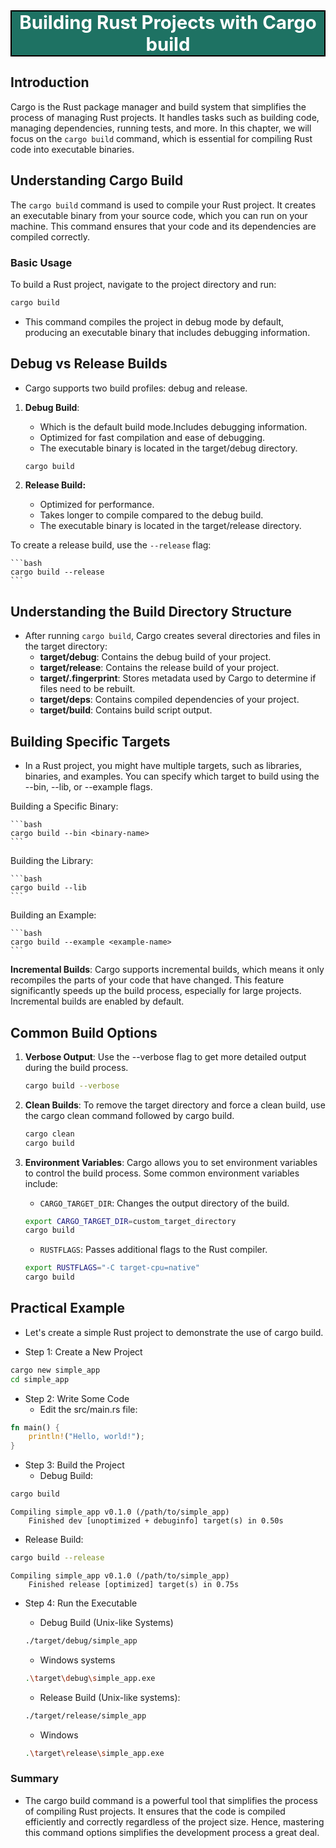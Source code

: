 <div style="text-align:center;font-size:22pt; font-weight:bold;color:white;border:solid black 1.5pt;background-color:#1e7263;">
  Building Rust Projects with Cargo build
</div>

## Introduction

Cargo is the Rust package manager and build system that simplifies the process of managing Rust projects. It handles tasks such as building code, managing dependencies, running tests, and more. In this chapter, we will focus on the `cargo build` command, which is essential for compiling Rust code into executable binaries.

## Understanding Cargo Build

The `cargo build` command is used to compile your Rust project. It creates an executable binary from your source code, which you can run on your machine. This command ensures that your code and its dependencies are compiled correctly.

### Basic Usage

To build a Rust project, navigate to the project directory and run:

```bash
cargo build
```

- This command compiles the project in debug mode by default, producing an executable binary that includes debugging information.

## Debug vs Release Builds

- Cargo supports two build profiles: debug and release.

1. **Debug Build**:
    - Which is the default build mode.Includes debugging information.
    - Optimized for fast compilation and ease of debugging.
    - The executable binary is located in the target/debug directory.
  
	```bash
	cargo build
	```

2. **Release Build:**
    - Optimized for performance.
    - Takes longer to compile compared to the debug build.
    - The executable binary is located in the target/release directory.
 
To create a release build, use the `--release` flag:
	
	```bash
	cargo build --release
	```

## Understanding the Build Directory Structure

- After running `cargo build`, Cargo creates several directories and files in the target directory:
    - **target/debug**: Contains the debug build of your project.
    - **target/release**: Contains the release build of your project.
    - **target/.fingerprint**: Stores metadata used by Cargo to determine if files need to be rebuilt.
    - **target/deps**: Contains compiled dependencies of your project.
    - **target/build**: Contains build script output.

## Building Specific Targets

- In a Rust project, you might have multiple targets, such as libraries, binaries, and examples. You can specify which target to build using the --bin, --lib, or --example flags.

Building a Specific Binary:

	```bash
	cargo build --bin <binary-name>
	```

Building the Library:

	```bash
	cargo build --lib
	```

Building an Example:

	```bash
	cargo build --example <example-name>
	```

**Incremental Builds**: Cargo supports incremental builds, which means it only recompiles the parts of your code that have changed. This feature significantly speeds up the build process, especially for large projects. Incremental builds are enabled by default.

## Common Build Options

1. **Verbose Output**: Use the --verbose flag to get more detailed output during the build process.

	```bash
	cargo build --verbose
	```

2. **Clean Builds**: To remove the target directory and force a clean build, use the cargo clean command followed by cargo build.
	
	```bash
	cargo clean
	cargo build
	```

3. **Environment Variables**: Cargo allows you to set environment variables to control the build process. Some common environment variables include:

    - `CARGO_TARGET_DIR`: Changes the output directory of the build.

	```bash
	export CARGO_TARGET_DIR=custom_target_directory
	cargo build
	```

    - `RUSTFLAGS`: Passes additional flags to the Rust compiler.

	```bash
	export RUSTFLAGS="-C target-cpu=native"
	cargo build
	```

## Practical Example

- Let's create a simple Rust project to demonstrate the use of cargo build.

- Step 1: Create a New Project

```bash
cargo new simple_app
cd simple_app
```

- Step 2: Write Some Code
    - Edit the src/main.rs file:

```rust
fn main() {
    println!("Hello, world!");
}
```

- Step 3: Build the Project
    - Debug Build:

```bash
cargo build
```

```text
Compiling simple_app v0.1.0 (/path/to/simple_app)
    Finished dev [unoptimized + debuginfo] target(s) in 0.50s
```

- Release Build:

```bash
cargo build --release
```

```text
Compiling simple_app v0.1.0 (/path/to/simple_app)
    Finished release [optimized] target(s) in 0.75s
```

- Step 4: Run the Executable 
	- Debug Build (Unix-like Systems)

	```bash
	./target/debug/simple_app
	```
	- Windows systems 
	```bash
	.\target\debug\simple_app.exe
	```
	- Release Build (Unix-like systems):

	```bash
	./target/release/simple_app
	```

	- Windows 
	```bash
	.\target\release\simple_app.exe
	```

### Summary

- The cargo build command is a powerful tool that simplifies the process of compiling Rust projects. It ensures that the code is compiled efficiently and correctly regardless of the project size. Hence, mastering this command options simplifies the development process a great deal. 
